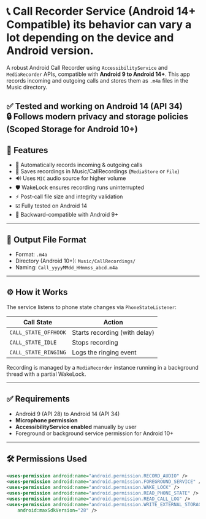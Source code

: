 # 📞 Call Recorder Service (Android 14+ Compatible)  its behavior can vary a lot depending on the device and Android version.

A robust Android Call Recorder using `AccessibilityService` and `MediaRecorder` APIs, compatible with **Android 9 to Android 14+**. This app records incoming and outgoing calls and stores them as `.m4a` files in the Music directory. 

✅ **Tested and working on Android 14 (API 34)**  
🔒 Follows modern privacy and storage policies (Scoped Storage for Android 10+)  
---

## 🚀 Features

- 📲 Automatically records incoming & outgoing calls
- 💾 Saves recordings in Music/CallRecordings (`MediaStore` or `File`)
- 🔊 Uses `MIC` audio source for higher volume
- 🛡️ WakeLock ensures recording runs uninterrupted
- ⚡ Post-call file size and integrity validation
- ☑️ Fully tested on Android 14
- 🎯 Backward-compatible with Android 9+

---

## 📂 Output File Format

- Format: `.m4a`
- Directory (Android 10+): `Music/CallRecordings/`
- Naming: `Call_yyyyMMdd_HHmmss_abcd.m4a`

---

## ⚙️ How it Works

The service listens to phone state changes via `PhoneStateListener`:

| Call State | Action |
|------------|--------|
| `CALL_STATE_OFFHOOK` | Starts recording (with delay) |
| `CALL_STATE_IDLE` | Stops recording |
| `CALL_STATE_RINGING` | Logs the ringing event |

Recording is managed by a `MediaRecorder` instance running in a background thread with a partial WakeLock.

---

## ✅ Requirements

- Android 9 (API 28) to Android 14 (API 34)
- **Microphone permission**
- **AccessibilityService enabled** manually by user
- Foreground or background service permission for Android 10+

---

## 🛠 Permissions Used

```xml
<uses-permission android:name="android.permission.RECORD_AUDIO" />
<uses-permission android:name="android.permission.FOREGROUND_SERVICE" />
<uses-permission android:name="android.permission.WAKE_LOCK" />
<uses-permission android:name="android.permission.READ_PHONE_STATE" />
<uses-permission android:name="android.permission.READ_CALL_LOG" />
<uses-permission android:name="android.permission.WRITE_EXTERNAL_STORAGE"
    android:maxSdkVersion="28" />
